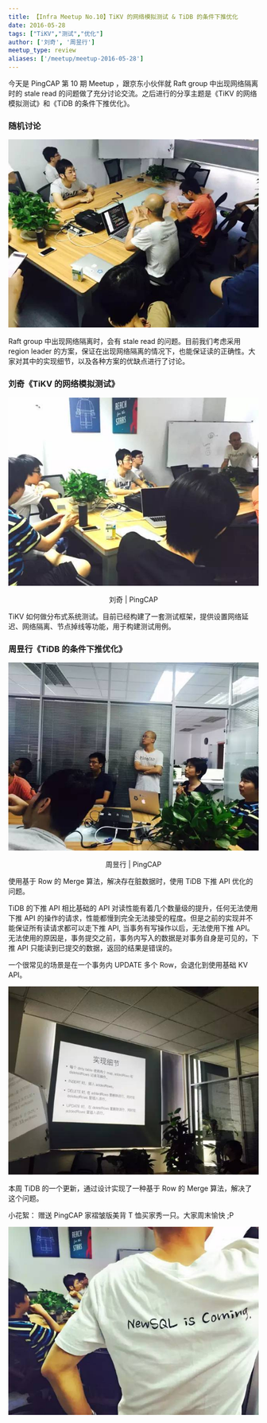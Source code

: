 ```yaml
---
title: 【Infra Meetup No.10】TiKV 的网络模拟测试 & TiDB 的条件下推优化
date: 2016-05-28
tags: ["TiKV","测试","优化"]
author: ['刘奇', '周昱行']
meetup_type: review
aliases: ['/meetup/meetup-2016-05-28']
---
```



今天是 PingCAP 第 10 期 Meetup ，跟京东小伙伴就 Raft group 中出现网络隔离时的 stale read 的问题做了充分讨论交流。之后进行的分享主题是《TiKV 的网络模拟测试》和《TiDB 的条件下推优化》。

### 随机讨论

![现场图](media/meetup-10-20160528/1.jpeg) 

Raft group 中出现网络隔离时，会有 stale read 的问题。目前我们考虑采用 region leader 的方案，保证在出现网络隔离的情况下，也能保证读的正确性。大家对其中的实现细节，以及各种方案的优缺点进行了讨论。

### 刘奇《TiKV 的网络模拟测试》

![刘奇 | PingCAP](media/meetup-10-20160528/2.jpeg) 

<center>刘奇 | PingCAP</center>

TiKV 如何做分布式系统测试。目前已经构建了一套测试框架，提供设置网络延迟、网络隔离、节点掉线等功能，用于构建测试用例。

### 周昱行《TiDB 的条件下推优化》

![周昱行 | PingCAP](media/meetup-10-20160528/3.jpeg) 

<center>周昱行 | PingCAP</center>

使用基于 Row 的 Merge 算法，解决存在脏数据时，使用 TiDB 下推 API 优化的问题。

TiDB 的下推 API 相比基础的 API 对读性能有着几个数量级的提升，任何无法使用下推 API 的操作的请求，性能都慢到完全无法接受的程度。但是之前的实现并不能保证所有读请求都可以走下推 API, 当事务有写操作以后，无法使用下推 API。无法使用的原因是，事务提交之前，事务内写入的数据是对事务自身是可见的，下推 API 只能读到已提交的数据，返回的结果是错误的。

一个很常见的场景是在一个事务内 UPDATE 多个 Row，会退化到使用基础 KV API。

![](media/meetup-10-20160528/4.jpeg) 

本周 TiDB 的一个更新，通过设计实现了一种基于 Row 的 Merge 算法，解决了这个问题。


小花絮： 赠送 PingCAP 家褶皱版美背 T 恤买家秀一只。大家周末愉快 ;P

![](media/meetup-10-20160528/5.jpeg) 

